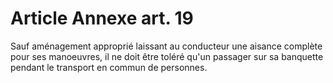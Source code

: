 # Article Annexe art. 19

Sauf aménagement approprié laissant au conducteur une aisance complète pour ses manoeuvres, il ne doit être toléré qu'un passager sur sa banquette pendant le transport en commun de personnes.
